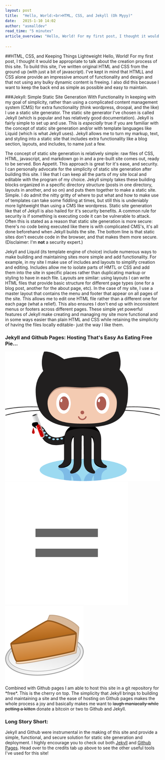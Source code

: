 ```yaml
---
layout: post
title:  "Hello, World:<br>HTML, CSS, and Jekyll (Oh Myyy)"
date:   2015-1-10 14:02
author: "asmalldev"
read_time: "5 minutes"
article_overview: "Hello, World! For my first post, I thought it would be appropriate to talk about the creation process of this site. To build this site, I've written original HTML and CSS from the ground up (with just a bit of javascript). I've kept in mind that HTMLL and CSS alone provide an impressive amount of functionality and..."

---
```


##HTML, CSS, and Keeping Things Lightweight
Hello, World! For my first post, I thought it would be appropriate to talk about the creation process of this site. To build this site, I've written original HTML and CSS from the ground up (with just a bit of javascript). I've kept in mind that HTMLL and CSS alone provide an impressive amount of functionality and design and that not using any bulky dynamic content is freeing. I also did this because I want to keep the back end as simple as possible and easy to maintain.

###Jekyll: Simple Static Site Generation With Functionality
In keeping with my goal of simplicity, rather than using a complicated content management system (CMS) for extra functionality (think wordpress, droopal, and the like) I use a static site generator. The static site generator I've chosen is called Jekyll (which is popular and has relatively good documentation). Jekyll is fairly simple to set up and use. This is *especially* true if you are familiar with the concept of static site generation and/or with template languages like Liquid (which is what Jekyll uses). Jekyll allows me to turn my markup, text, and styling into a static site that includes extra functionality like a blog section, layouts, and includes, to name just a few.

The concept of static site generation is relatively simple: raw files of CSS, HTML, javascript, and markdown go in and a pre-built site comes out, ready to be served. Bon Appetit. This approach is great for it's ease, and security. I can personally advocate for the simplicity of static site generation after building this site. I like that I can keep all the parts of my site local and editable with the program of my choice. Jekyll simply takes these building blocks organized in a specific directory structure (posts in one directory, layouts in another, and so on) and puts them together to make a static site. Simple. I do admit the nitty gritty of where to put what and how to make use of templates can take some fiddling at times, but still this is undeniably more lightweight than using a CMS like wordpress. Static site generation like that of Jekyll is also hailed for it's security benefits. A common rule for security is if something is executing code it can be vulnerable to attack. Often this is stated as a reason that static site generation is more secure: there's no code being executed like there is with complicated CMS's, it's all done beforehand when Jekyll builds the site. The bottom line is that static sites don't execute code in the browser, and that makes them more secure. (Disclaimer: I'm **not** a security expert.)

Jekyll and Liquid (its template engine of choice) include numerous ways to make building and maintaining sites more simple and add functionality. For example, in my site I make use of includes and layouts to simplify creation and editing. Includes allow me to isolate parts of HMTL or CSS and add them into the site in specific places rather than duplicating markup or styling to have in each file. Layouts are similar: using layouts I can write HTML files that provide basic structure for different page types (one for a blog post, another for the about page, etc). In the case of my site, I use a master layout that contains the menu and footer that appear on all pages of the site. This allows me to edit one HTML file rather than a different one for each page (what a relief). This also ensures I don't end up with inconsistent menus or footers across different pages. These simple yet powerful features of Jekyll make creating and managing my site more functional and in some ways easier than plain HTML and CSS while retaining the simplicity of having the files locally editable- just the way I like them.

### Jekyll and Github Pages: Hosting That's Easy As Eating Free Pie...
<div class="center_imgs">
<img class="post_img" src="/img/octojekyll.png" alt="Jekyll and Github">
<img class="post_img" src="/img/post0/equals.png" alt="equals">
<img class="post_img" src="/img/post0/pie.png" alt="pie">
</div>
Combined with Github pages I am able to host this site in a git repository for *free*. This is the cherry on top. The simplicity that Jekyll brings to building and maintaining a site and the ease of hosting on Github pages makes the whole process a joy and basically makes me want to <s>laugh maniacally while petting a kitten</s> donate a bitcoin or two to Github and Jekyll. 

### Long Story Short:
Jekyll and Github were instrumental in the making of this site and provide a simple, functional, and secure solution for static site generation and deployment. I highly encourage you to check out both [Jekyll](http://www.jekyllrb.com) and [Github Pages](http://www.pages.github.com). Head over to the credits tab up above to see the other useful tools I've used for this site!